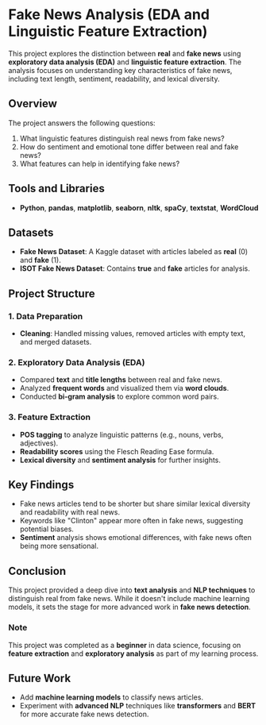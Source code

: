# Fake News Analysis (EDA and Linguistic Feature Extraction)

This project explores the distinction between **real** and **fake news** using **exploratory data analysis (EDA)** and **linguistic feature extraction**. The analysis focuses on understanding key characteristics of fake news, including text length, sentiment, readability, and lexical diversity.

## Overview

The project answers the following questions:
1. What linguistic features distinguish real news from fake news?
2. How do sentiment and emotional tone differ between real and fake news?
3. What features can help in identifying fake news?

## Tools and Libraries
- **Python**, **pandas**, **matplotlib**, **seaborn**, **nltk**, **spaCy**, **textstat**, **WordCloud**

## Datasets
- **Fake News Dataset**: A Kaggle dataset with articles labeled as **real** (0) and **fake** (1).
- **ISOT Fake News Dataset**: Contains **true** and **fake** articles for analysis.

## Project Structure

### 1. Data Preparation
- **Cleaning**: Handled missing values, removed articles with empty text, and merged datasets.

### 2. Exploratory Data Analysis (EDA)
- Compared **text** and **title lengths** between real and fake news.
- Analyzed **frequent words** and visualized them via **word clouds**.
- Conducted **bi-gram analysis** to explore common word pairs.

### 3. Feature Extraction
- **POS tagging** to analyze linguistic patterns (e.g., nouns, verbs, adjectives).
- **Readability scores** using the Flesch Reading Ease formula.
- **Lexical diversity** and **sentiment analysis** for further insights.

## Key Findings
- Fake news articles tend to be shorter but share similar lexical diversity and readability with real news.
- Keywords like "Clinton" appear more often in fake news, suggesting potential biases.
- **Sentiment** analysis shows emotional differences, with fake news often being more sensational.

## Conclusion

This project provided a deep dive into **text analysis** and **NLP techniques** to distinguish real from fake news. While it doesn't include machine learning models, it sets the stage for more advanced work in **fake news detection**.

### Note
This project was completed as a **beginner** in data science, focusing on **feature extraction** and **exploratory analysis** as part of my learning process.

## Future Work
- Add **machine learning models** to classify news articles.
- Experiment with **advanced NLP** techniques like **transformers** and **BERT** for more accurate fake news detection.
